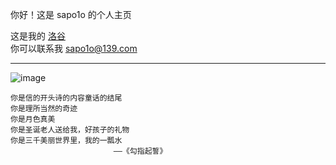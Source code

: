 你好！这是 sapo1o 的个人主页

这是我的 [洛谷](https://www.luogu.com.cn/user/997236)  
你可以联系我 <sapo1o@139.com> 

***

![image](https://cdn.luogu.com.cn/upload/image_hosting/3z37rtoa.png)

```
你是信的开头诗的内容童话的结尾  
你是理所当然的奇迹  
你是月色真美  
你是圣诞老人送给我，好孩子的礼物  
你是三千美丽世界里，我的一瓢水                      
                       ——《勾指起誓》
```


